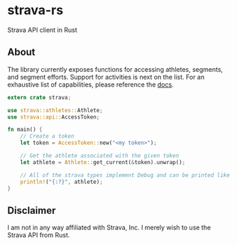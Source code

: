 strava-rs
=========

Strava API client in Rust

## About

The library currently exposes functions for accessing athletes, segments, and
segment efforts. Support for activities is next on the list. For an exhaustive
list of capabilities, please reference the [docs][].

```rust
extern crate strava;

use strava::athletes::Athlete;
use strava::api::AccessToken;

fn main() {
    // Create a token
    let token = AccessToken::new("<my token>");

    // Get the athlete associated with the given token
    let athlete = Athlete::get_current(&token).unwrap();

    // All of the strava types implement Debug and can be printed like so:
    println!("{:?}", athlete);
}
```

## Disclaimer

I am not in any way affiliated with Strava, Inc. I merely wish to use the Strava
API from Rust.

[docs]: http://www.jwilm.io/strava-rs/strava/
